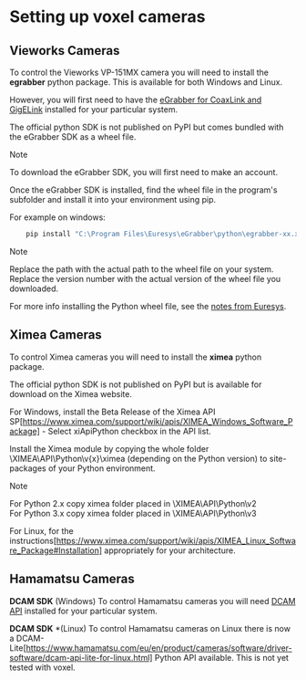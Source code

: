 # Setting up voxel cameras

## Vieworks Cameras

To control the Vieworks VP-151MX camera you will need to install the **egrabber** python package. This is available for both Windows and Linux.

However, you will first need to have the [eGrabber for CoaxLink and GigELink](https://www.euresys.com/en/Support/Download-area?Series=105d06c5-6ad9-42ff-b7ce-622585ce607f) installed for your particular system.

The official python SDK is not published on PyPI but comes bundled with the eGrabber SDK as a wheel file.

> [!NOTE]
> To download the eGrabber SDK, you will first need to make an account.

Once the eGrabber SDK is installed, find the wheel file in the program's subfolder and install it into your environment using pip.

For example on windows:

```bash
    pip install "C:\Program Files\Euresys\eGrabber\python\egrabber-xx.xx.x.xx-py2.py3-none-any.whl"
```

> [!NOTE]
> Replace the path with the actual path to the wheel file on your system.
> Replace the version number with the actual version of the wheel file you downloaded.

For more info installing the Python wheel file, see the [notes from Euresys](https://documentation.euresys.com/Products/COAXLINK/COAXLINK/en-us/Content/04_eGrabber/programmers-guide/Python.htm).

## Ximea Cameras

To control Ximea cameras you will need to install the **ximea** python package.

The official python SDK is not published on PyPI but is available for download
on the Ximea website.

For Windows, install the Beta Release of the Ximea API SP[https://www.ximea.com/support/wiki/apis/XIMEA_Windows_Software_Package] - Select xiApiPython checkbox in the API list.

Install the Ximea module by copying the whole folder \XIMEA\API\Python\v{x}\ximea (depending on the Python version) to site-packages of your Python environment.

> [!NOTE]
> For Python 2.x copy ximea folder placed in \XIMEA\API\Python\v2\
> For Python 3.x copy ximea folder placed in \XIMEA\API\Python\v3

For Linux, for the instructions[https://www.ximea.com/support/wiki/apis/XIMEA_Linux_Software_Package#Installation] appropriately for your architecture.

## Hamamatsu Cameras

**DCAM SDK** (Windows)
To control Hamamatsu cameras you will need
[DCAM API](https://dcam-api.com/) installed for your particular system.

**DCAM SDK** *(Linux)
To control Hamamatsu cameras on Linux there is now a DCAM-Lite[https://www.hamamatsu.com/eu/en/product/cameras/software/driver-software/dcam-api-lite-for-linux.html] Python
API available. This is not yet tested with voxel.
